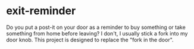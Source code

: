 # exit-reminder
Do you put a post-it on your door as a reminder to buy something or take something from home before leaving? I don't, I usually stick a fork into my door knob. This project is designed to replace the "fork in the door".
